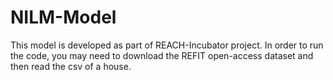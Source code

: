 # NILM-Model
This model is developed as part of REACH-Incubator project.
In order to run the code, you may need to download the REFIT open-access dataset and then read the csv of a house.

